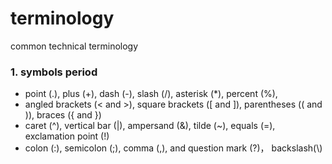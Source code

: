# terminology

common technical terminology

### 1. symbols period 

- point (.), plus (+), dash (-), slash (/), asterisk (*), percent (%), 
- angled brackets (< and >), square brackets ([ and ]), parentheses (( and )), braces ({ and })
- caret (^), vertical bar (|), ampersand (&), tilde (~), equals (=), exclamation point (!)
- colon (:), semicolon (;), comma (,), and question mark (?)， backslash(\\)